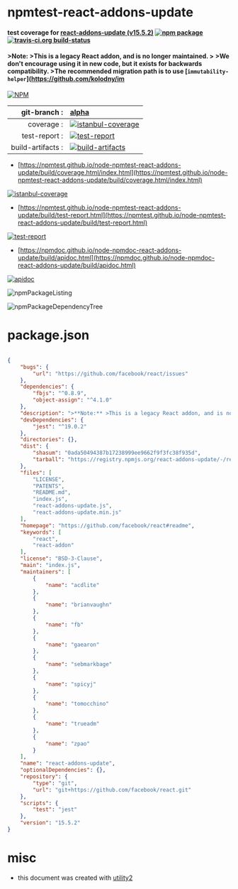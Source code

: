 # npmtest-react-addons-update

#### test coverage for  [react-addons-update (v15.5.2)](https://github.com/facebook/react#readme)  [![npm package](https://img.shields.io/npm/v/npmtest-react-addons-update.svg?style=flat-square)](https://www.npmjs.org/package/npmtest-react-addons-update) [![travis-ci.org build-status](https://api.travis-ci.org/npmtest/node-npmtest-react-addons-update.svg)](https://travis-ci.org/npmtest/node-npmtest-react-addons-update)

#### >**Note:** >This is a legacy React addon, and is no longer maintained. > >We don't encourage using it in new code, but it exists for backwards compatibility.   >The recommended migration path is to use [`immutability-helper`](https://github.com/kolodny/im

[![NPM](https://nodei.co/npm/react-addons-update.png?downloads=true&downloadRank=true&stars=true)](https://www.npmjs.com/package/react-addons-update)

| git-branch : | [alpha](https://github.com/npmtest/node-npmtest-react-addons-update/tree/alpha)|
|--:|:--|
| coverage : | [![istanbul-coverage](https://npmtest.github.io/node-npmtest-react-addons-update/build/coverage.badge.svg)](https://npmtest.github.io/node-npmtest-react-addons-update/build/coverage.html/index.html)|
| test-report : | [![test-report](https://npmtest.github.io/node-npmtest-react-addons-update/build/test-report.badge.svg)](https://npmtest.github.io/node-npmtest-react-addons-update/build/test-report.html)|
| build-artifacts : | [![build-artifacts](https://npmtest.github.io/node-npmtest-react-addons-update/glyphicons_144_folder_open.png)](https://github.com/npmtest/node-npmtest-react-addons-update/tree/gh-pages/build)|

- [https://npmtest.github.io/node-npmtest-react-addons-update/build/coverage.html/index.html](https://npmtest.github.io/node-npmtest-react-addons-update/build/coverage.html/index.html)

[![istanbul-coverage](https://npmtest.github.io/node-npmtest-react-addons-update/build/screenCapture.buildCi.browser.%252Ftmp%252Fbuild%252Fcoverage.lib.html.png)](https://npmtest.github.io/node-npmtest-react-addons-update/build/coverage.html/index.html)

- [https://npmtest.github.io/node-npmtest-react-addons-update/build/test-report.html](https://npmtest.github.io/node-npmtest-react-addons-update/build/test-report.html)

[![test-report](https://npmtest.github.io/node-npmtest-react-addons-update/build/screenCapture.buildCi.browser.%252Ftmp%252Fbuild%252Ftest-report.html.png)](https://npmtest.github.io/node-npmtest-react-addons-update/build/test-report.html)

- [https://npmdoc.github.io/node-npmdoc-react-addons-update/build/apidoc.html](https://npmdoc.github.io/node-npmdoc-react-addons-update/build/apidoc.html)

[![apidoc](https://npmdoc.github.io/node-npmdoc-react-addons-update/build/screenCapture.buildCi.browser.%252Ftmp%252Fbuild%252Fapidoc.html.png)](https://npmdoc.github.io/node-npmdoc-react-addons-update/build/apidoc.html)

![npmPackageListing](https://npmtest.github.io/node-npmtest-react-addons-update/build/screenCapture.npmPackageListing.svg)

![npmPackageDependencyTree](https://npmtest.github.io/node-npmtest-react-addons-update/build/screenCapture.npmPackageDependencyTree.svg)



# package.json

```json

{
    "bugs": {
        "url": "https://github.com/facebook/react/issues"
    },
    "dependencies": {
        "fbjs": "^0.8.9",
        "object-assign": "^4.1.0"
    },
    "description": ">**Note:** >This is a legacy React addon, and is no longer maintained. > >We don't encourage using it in new code, but it exists for backwards compatibility.   >The recommended migration path is to use ['immutability-helper'](https://github.com/kolodny/im",
    "devDependencies": {
        "jest": "^19.0.2"
    },
    "directories": {},
    "dist": {
        "shasum": "0ada50494387b17238999ee9662f9f3fc38f935d",
        "tarball": "https://registry.npmjs.org/react-addons-update/-/react-addons-update-15.5.2.tgz"
    },
    "files": [
        "LICENSE",
        "PATENTS",
        "README.md",
        "index.js",
        "react-addons-update.js",
        "react-addons-update.min.js"
    ],
    "homepage": "https://github.com/facebook/react#readme",
    "keywords": [
        "react",
        "react-addon"
    ],
    "license": "BSD-3-Clause",
    "main": "index.js",
    "maintainers": [
        {
            "name": "acdlite"
        },
        {
            "name": "brianvaughn"
        },
        {
            "name": "fb"
        },
        {
            "name": "gaearon"
        },
        {
            "name": "sebmarkbage"
        },
        {
            "name": "spicyj"
        },
        {
            "name": "tomocchino"
        },
        {
            "name": "trueadm"
        },
        {
            "name": "zpao"
        }
    ],
    "name": "react-addons-update",
    "optionalDependencies": {},
    "repository": {
        "type": "git",
        "url": "git+https://github.com/facebook/react.git"
    },
    "scripts": {
        "test": "jest"
    },
    "version": "15.5.2"
}
```



# misc
- this document was created with [utility2](https://github.com/kaizhu256/node-utility2)
